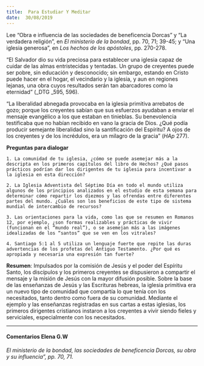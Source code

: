 ```yaml
---
title:  Para Estudiar Y Meditar
date:  30/08/2019
---
```


Lee “Obra e influencia de las sociedades de beneficencia Dorcas” y “La verdadera religión”, en _El ministerio de la bondad_, pp. 70, 71; 39-45; y “Una iglesia generosa”, en _Los hechos de los apóstoles_, pp. 270-278.

“El Salvador dio su vida preciosa para establecer una iglesia capaz de cuidar de las almas entristecidas y tentadas. Un grupo de creyentes puede ser pobre, sin educación y desconocido; sin embargo, estando en Cristo puede hacer en el hogar, el vecindario y la iglesia, y aun en regiones lejanas, una obra cuyos resultados serán tan abarcadores como la eternidad” (_DTG _595, 596).

“La liberalidad abnegada provocaba en la iglesia primitiva arrebatos de gozo; porque los creyentes sabían que sus esfuerzos ayudaban a enviar el mensaje evangélico a los que estaban en tinieblas. Su benevolencia testificaba que no habían recibido en vano la gracia de Dios. ¿Qué podía producir semejante liberalidad sino la santificación del Espíritu? A ojos de los creyentes y de los incrédulos, era un milagro de la gracia” (_HAp_ 277).

**Preguntas para dialogar**

`1. La comunidad de tu iglesia, ¿cómo se puede asemejar más a la descripta en los primeros capítulos del libro de Hechos? ¿Qué pasos prácticos podrían dar los dirigentes de tu iglesia para incentivar a la iglesia en esta dirección?`

`2. La Iglesia Adventista del Séptimo Día en todo el mundo utiliza algunos de los principios analizados en el estudio de esta semana para determinar cómo repartir los diezmos y las ofrendas entre diferentes partes del mundo. ¿Cuáles son los beneficios de este tipo de sistema mundial de intercambio de recursos?`

`3. Las orientaciones para la vida, como las que se resumen en Romanos 12, por ejemplo, ¿son formas realizables y prácticas de vivir (funcionan en el “mundo real”), o se asemejan más a las imágenes idealizadas de los “santos” que se ven en los vitrales?`

`4. Santiago 5:1 al 5 utiliza un lenguaje fuerte que repite las duras advertencias de los profetas del Antiguo Testamento. ¿Por qué es apropiada y necesaria una expresión tan fuerte?`

**Resumen**:  Impulsados por la comisión de Jesús y el poder del Espíritu Santo, los discípulos y los primeros creyentes se dispusieron a compartir el mensaje y la misión de Jesús con la mayor difusión posible. Sobre la base de las enseñanzas de Jesús y las Escrituras hebreas, la iglesia primitiva era un nuevo tipo de comunidad que compartía lo que tenía con los necesitados, tanto dentro como fuera de su comunidad. Mediante el ejemplo y las enseñanzas registradas en sus cartas a estas iglesias, los primeros dirigentes cristianos instaron a los creyentes a vivir siendo fieles y serviciales, especialmente con los necesitados.

---

#### Comentarios Elena G.W

_El ministerio de la bondad, las sociedades de beneficencia Dorcas, su obra y su influencia”, pp. 70, 71._